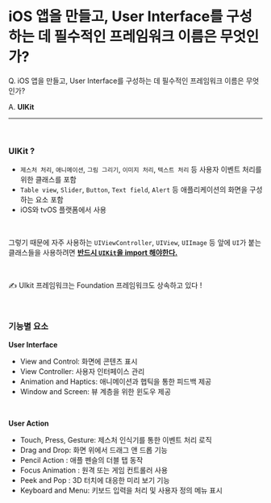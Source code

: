 # iOS 앱을 만들고, User Interface를 구성하는 데 필수적인 프레임워크 이름은 무엇인가?

Q. iOS 앱을 만들고, User Interface를 구성하는 데 필수적인 프레임워크 이름은 무엇인가?

A. **UIKit**

---

<br>

### **UIKit ?**

- `제스처 처리`, `애니메이션`, `그림 그리기`, `이미지 처리`, `텍스트 처리` 등 사용자 이벤트 처리를 위한 클래스를 포함
- `Table view`, `Slider`, `Button`, `Text field`, `Alert` 등 애플리케이션의 화면을 구성하는 요소 포함
- iOS와 tvOS 플랫폼에서 사용

<br>

그렇기 때문에 자주 사용하는 `UIViewController`, `UIView`, `UIImage` 등 앞에 `UI`가 붙는 클래스들을 사용하려면 <U>**반드시 `UIKit`을 import 해야한다.**</U>

<br>

✍ UIkit 프레임워크는 Foundation 프레임워크도 상속하고 있다 !

<br>

### 기능별 요소

**User Interface**

- View and Control: 화면에 콘텐츠 표시
- View Controller: 사용자 인터페이스 관리
- Animation and Haptics: 애니메이션과 햅틱을 통한 피드백 제공
- Window and Screen: 뷰 계층을 위한 윈도우 제공

<br>

**User Action**

- Touch, Press, Gesture: 제스처 인식기를 통한 이벤트 처리 로직
- Drag and Drop: 화면 위에서 드래그 앤 드롭 기능
- Pencil Action : 애플 펜슬의 더블 탭 동작
- Focus Animation : 원격 또는 게임 컨트롤러 사용
- Peek and Pop : 3D 터치에 대응한 미리 보기 기능
- Keyboard and Menu: 키보드 입력을 처리 및 사용자 정의 메뉴 표시
